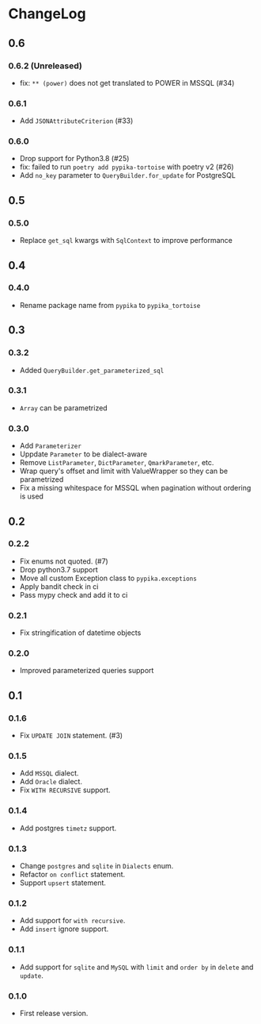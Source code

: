 # ChangeLog

## 0.6

### 0.6.2 (Unreleased)

- fix: `** (power)` does not get translated to POWER in MSSQL (#34)

### 0.6.1

- Add `JSONAttributeCriterion` (#33)

### 0.6.0

- Drop support for Python3.8 (#25)
- fix: failed to run `poetry add pypika-tortoise` with poetry v2 (#26)
- Add `no_key` parameter to `QueryBuilder.for_update` for PostgreSQL

## 0.5

### 0.5.0

- Replace `get_sql` kwargs with `SqlContext` to improve performance

## 0.4

### 0.4.0
- Rename package name from `pypika` to `pypika_tortoise`

## 0.3

### 0.3.2
- Added `QueryBuilder.get_parameterized_sql`

### 0.3.1
- `Array` can be parametrized

### 0.3.0
- Add `Parameterizer`
- Uppdate `Parameter` to be dialect-aware
- Remove `ListParameter`, `DictParameter`, `QmarkParameter`, etc.
- Wrap query's offset and limit with ValueWrapper so they can be parametrized
- Fix a missing whitespace for MSSQL when pagination without ordering is used

## 0.2

### 0.2.2
- Fix enums not quoted. (#7)
- Drop python3.7 support
- Move all custom Exception class to `pypika.exceptions`
- Apply bandit check in ci
- Pass mypy check and add it to ci

### 0.2.1
- Fix stringification of datetime objects

### 0.2.0
- Improved parameterized queries support

## 0.1

### 0.1.6

- Fix `UPDATE JOIN` statement. (#3)

### 0.1.5

- Add `MSSQL` dialect.
- Add `Oracle` dialect.
- Fix `WITH RECURSIVE` support.

### 0.1.4

- Add postgres `timetz` support.

### 0.1.3

- Change `postgres` and `sqlite` in `Dialects` enum.
- Refactor `on conflict` statement.
- Support `upsert` statement.

### 0.1.2

- Add support for `with recursive`.
- Add `insert` ignore support.

### 0.1.1

- Add support for `sqlite` and `MySQL` with `limit` and `order by` in `delete` and `update`.

### 0.1.0

- First release version.
